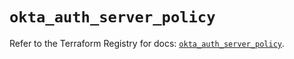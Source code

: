 # `okta_auth_server_policy`

Refer to the Terraform Registry for docs: [`okta_auth_server_policy`](https://registry.terraform.io/providers/okta/okta/4.15.0/docs/resources/auth_server_policy).
